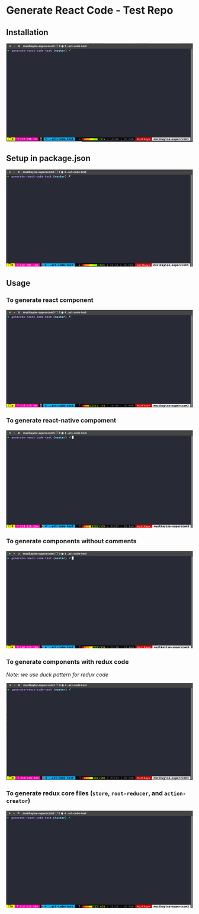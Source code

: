 Generate React Code - Test Repo
===============================

## Installation

![Installation](gen-react-code-install.gif)

## Setup in package.json

![Setup](gen-react-code-setup.gif)

## Usage
### To generate react component

![react](gen-react-code-react.gif)


### To generate react-native compoment

![native](gen-react-code-native.gif)


### To generate components without comments

![comments](gen-react-code-no-comments.gif)


### To generate components with redux code 
*Note: we use duck pattern for redux code*

![redux](gen-react-code-redux.gif)


### To generate redux core files (`store`, `root-reducer`, and `action-creator`)

![core](gen-react-code-redux-core.gif)


